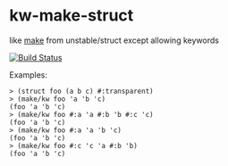 kw-make-struct
==============

like [make](http://docs.racket-lang.org/unstable/struct.html#%28form._%28%28lib._unstable%2Fstruct..rkt%29._make%29%29) from unstable/struct except allowing keywords

[![Build Status](https://travis-ci.org/AlexKnauth/kw-make-struct.png?branch=master)](https://travis-ci.org/AlexKnauth/kw-make-struct)

Examples:
```racket
> (struct foo (a b c) #:transparent)
> (make/kw foo 'a 'b 'c)
(foo 'a 'b 'c)
> (make/kw foo #:a 'a #:b 'b #:c 'c)
(foo 'a 'b 'c)
> (make/kw foo #:a 'a 'b 'c)
(foo 'a 'b 'c)
> (make/kw foo #:c 'c 'a #:b 'b)
(foo 'a 'b 'c)
```
